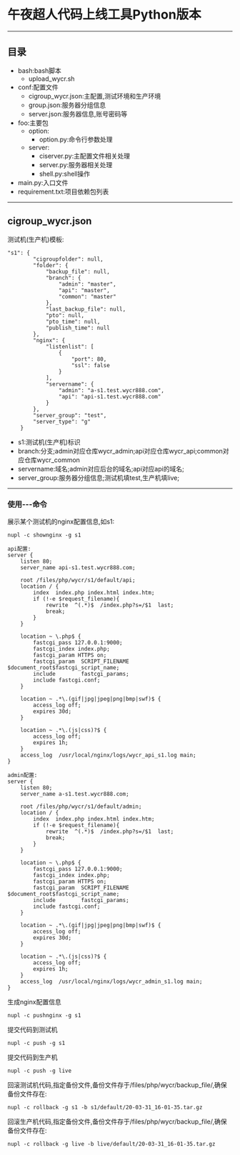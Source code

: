 # 午夜超人代码上线工具Python版本
---
## 目录
- bash:bash脚本
    - upload_wycr.sh
- conf:配置文件
    - cigroup_wycr.json:主配置,测试环境和生产环境
    - group.json:服务器分组信息
    - server.json:服务器信息,账号密码等
- foo:主要包
    - option:
        - option.py:命令行参数处理
    - server:
        - ciserver.py:主配置文件相关处理
        - server.py:服务器相关处理
        - shell.py:shell操作
- main.py:入口文件
- requirement.txt:项目依赖包列表

---
## cigroup_wycr.json
测试机(生产机)模板:
```
"s1": {
        "cigroupfolder": null,
        "folder": {
            "backup_file": null,
            "branch": {
                "admin": "master",
                "api": "master",
                "common": "master"
            },
            "last_backup_file": null,
            "pto": null,
            "pto_time": null,
            "publish_time": null
        },
        "nginx": {
            "listenlist": [
                {
                    "port": 80,
                    "ssl": false
                }
            ],
            "servername": {
                "admin": "a-s1.test.wycr888.com",
                "api": "api-s1.test.wycr888.com"
            }
        },
        "server_group": "test",
        "server_type": "g"
    }
```
- s1:测试机(生产机)标识
- branch:分支;admin对应仓库wycr_admin;api对应仓库wycr_api;common对应仓库wycr_common
- servername:域名;admin对应后台的域名;api对应api的域名;
- server_group:服务器分组信息;测试机填test,生产机填live;

---
### 使用---命令
展示某个测试机的nginx配置信息,如s1:
```
nupl -c shownginx -g s1
```
```
api配置: 
server {
    listen 80;
    server_name api-s1.test.wycr888.com;
    
    root /files/php/wycr/s1/default/api;
    location / {
        index  index.php index.html index.htm;
        if (!-e $request_filename){
            rewrite  ^(.*)$  /index.php?s=/$1  last;
            break;
        }
    }

    location ~ \.php$ {
        fastcgi_pass 127.0.0.1:9000;
        fastcgi_index index.php;
        fastcgi_param HTTPS on;
        fastcgi_param  SCRIPT_FILENAME    $document_root$fastcgi_script_name;
        include        fastcgi_params;
        include fastcgi.conf;
    }
    
    location ~ .*\.(gif|jpg|jpeg|png|bmp|swf)$ {
        access_log off;
        expires 30d;
    }
    
    location ~ .*\.(js|css)?$ {
        access_log off;
        expires 1h;
    }
    access_log  /usr/local/nginx/logs/wycr_api_s1.log main;
}

admin配置: 
server {
    listen 80;
    server_name a-s1.test.wycr888.com;

    root /files/php/wycr/s1/default/admin;
    location / {
        index  index.php index.html index.htm;
        if (!-e $request_filename){
            rewrite  ^(.*)$  /index.php?s=/$1  last;
            break;
        }
    }

    location ~ \.php$ {
        fastcgi_pass 127.0.0.1:9000;
        fastcgi_index index.php;
        fastcgi_param HTTPS on;
        fastcgi_param  SCRIPT_FILENAME    $document_root$fastcgi_script_name;
        include        fastcgi_params;
        include fastcgi.conf;
    }

    location ~ .*\.(gif|jpg|jpeg|png|bmp|swf)$ {
        access_log off;
        expires 30d;
    }

    location ~ .*\.(js|css)?$ {
        access_log off;
        expires 1h;
    }
    access_log  /usr/local/nginx/logs/wycr_admin_s1.log main;
}

```

生成nginx配置信息
```
nupl -c pushnginx -g s1
```

提交代码到测试机
```
nupl -c push -g s1
```

提交代码到生产机
```
nupl -c push -g live
```

回滚测试机代码,指定备份文件,备份文件存于/files/php/wycr/backup_file/,确保备份文件存在:
```
nupl -c rollback -g s1 -b s1/default/20-03-31_16-01-35.tar.gz
```

回滚生产机代码,指定备份文件,备份文件存于/files/php/wycr/backup_file/,确保备份文件存在:
```
nupl -c rollback -g live -b live/default/20-03-31_16-01-35.tar.gz
```
